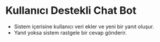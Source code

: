 # Kullanıcı Destekli Chat Bot

* Sistem içerisine kullanıcı veri ekler ve yeni bir yanıt oluşur.
* Yanıt yoksa sistem rastgele bir cevap gönderir.
